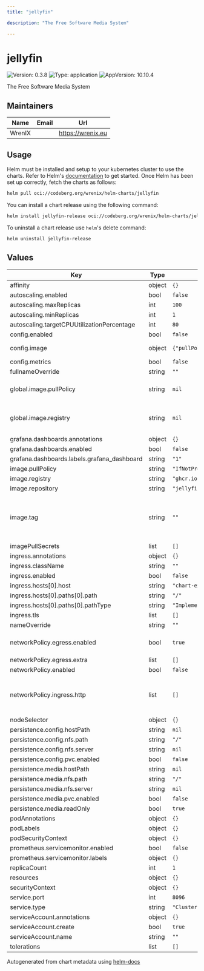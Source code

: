 ```yaml
---
title: "jellyfin"

description: "The Free Software Media System"

---
```


# jellyfin

![Version: 0.3.8](https://img.shields.io/badge/Version-0.3.8-informational?style=flat-square) ![Type: application](https://img.shields.io/badge/Type-application-informational?style=flat-square) ![AppVersion: 10.10.4](https://img.shields.io/badge/AppVersion-10.10.4-informational?style=flat-square)

The Free Software Media System

## Maintainers

| Name | Email | Url |
| ---- | ------ | --- |
| WrenIX |  | <https://wrenix.eu> |

## Usage

Helm must be installed and setup to your kubernetes cluster to use the charts.
Refer to Helm's [documentation](https://helm.sh/docs) to get started.
Once Helm has been set up correctly, fetch the charts as follows:

```bash
helm pull oci://codeberg.org/wrenix/helm-charts/jellyfin
```

You can install a chart release using the following command:

```bash
helm install jellyfin-release oci://codeberg.org/wrenix/helm-charts/jellyfin --values values.yaml
```

To uninstall a chart release use `helm`'s delete command:

```bash
helm uninstall jellyfin-release
```

## Values

| Key | Type | Default | Description |
|-----|------|---------|-------------|
| affinity | object | `{}` |  |
| autoscaling.enabled | bool | `false` |  |
| autoscaling.maxReplicas | int | `100` |  |
| autoscaling.minReplicas | int | `1` |  |
| autoscaling.targetCPUUtilizationPercentage | int | `80` |  |
| config.enabled | bool | `false` |  |
| config.image | object | `{"pullPolicy":"IfNotPresent","registry":"ghcr.io","repository":"tomwright/dasel","tag":"2.8.1"}` | image to patch config |
| config.metrics | bool | `false` |  |
| fullnameOverride | string | `""` |  |
| global.image.pullPolicy | string | `nil` | if set it will overwrite all pullPolicy |
| global.image.registry | string | `nil` | if set it will overwrite all registry entries |
| grafana.dashboards.annotations | object | `{}` |  |
| grafana.dashboards.enabled | bool | `false` |  |
| grafana.dashboards.labels.grafana_dashboard | string | `"1"` |  |
| image.pullPolicy | string | `"IfNotPresent"` |  |
| image.registry | string | `"ghcr.io"` |  |
| image.repository | string | `"jellyfin/jellyfin"` |  |
| image.tag | string | `""` | Overrides the image tag whose default is the chart appVersion. |
| imagePullSecrets | list | `[]` |  |
| ingress.annotations | object | `{}` |  |
| ingress.className | string | `""` |  |
| ingress.enabled | bool | `false` |  |
| ingress.hosts[0].host | string | `"chart-example.local"` |  |
| ingress.hosts[0].paths[0].path | string | `"/"` |  |
| ingress.hosts[0].paths[0].pathType | string | `"ImplementationSpecific"` |  |
| ingress.tls | list | `[]` |  |
| nameOverride | string | `""` |  |
| networkPolicy.egress.enabled | bool | `true` | activate egress no networkpolicy |
| networkPolicy.egress.extra | list | `[]` | egress rules |
| networkPolicy.enabled | bool | `false` |  |
| networkPolicy.ingress.http | list | `[]` | ingress for http port (e.g. ingress-controller, prometheus) |
| nodeSelector | object | `{}` |  |
| persistence.config.hostPath | string | `nil` |  |
| persistence.config.nfs.path | string | `"/"` |  |
| persistence.config.nfs.server | string | `nil` |  |
| persistence.config.pvc.enabled | bool | `false` |  |
| persistence.media.hostPath | string | `nil` |  |
| persistence.media.nfs.path | string | `"/"` |  |
| persistence.media.nfs.server | string | `nil` |  |
| persistence.media.pvc.enabled | bool | `false` |  |
| persistence.media.readOnly | bool | `true` |  |
| podAnnotations | object | `{}` |  |
| podLabels | object | `{}` |  |
| podSecurityContext | object | `{}` |  |
| prometheus.servicemonitor.enabled | bool | `false` |  |
| prometheus.servicemonitor.labels | object | `{}` |  |
| replicaCount | int | `1` |  |
| resources | object | `{}` |  |
| securityContext | object | `{}` |  |
| service.port | int | `8096` |  |
| service.type | string | `"ClusterIP"` |  |
| serviceAccount.annotations | object | `{}` |  |
| serviceAccount.create | bool | `true` |  |
| serviceAccount.name | string | `""` |  |
| tolerations | list | `[]` |  |

Autogenerated from chart metadata using [helm-docs](https://github.com/norwoodj/helm-docs)
